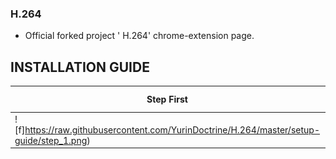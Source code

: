 ### H.264
* Official forked project ' H.264' chrome-extension page.
## INSTALLATION GUIDE
| Step First | Step Second	|
| ------------  | ------------ |
|![f]https://raw.githubusercontent.com/YurinDoctrine/H.264/master/setup-guide/step_1.png)|![f](https://raw.githubusercontent.com/YurinDoctrine/H.264/master/setup-guide/step_2.png)
